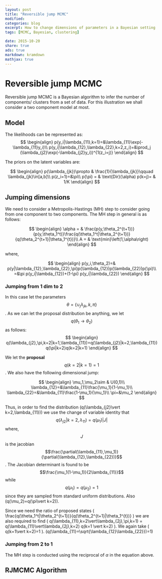 ```yaml
---
layout: post
title: "Reversible jump MCMC"
modified:
categories: blog
excerpt: How to change dimensions of parameters in a Bayesian setting
tags: [MCMC, Bayesian, clustering]

date: 2015-10-20
share: true
ads: true
markdown: kramdown
mathjax: true
---
```


# Reversible jump MCMC

Reversible jump MCMC is a Bayesian algorithm to infer the number of components/ clusters from a set of data. For this illustration we shall consider a two component model at most.

## Model
The likelihoods can be represented as:
$$
\begin{align}
p(y_i|\lambda_{11},k=1)=&\lambda_{11}\exp(-\lambda_{11}y_i)\\
p(y_i|\lambda_{12},\lambda_{22},k=2,z_i)=&\prod_j (\lambda_{j2}\exp(-\lambda_{j2}y_i))^{1(z_i=j)}
\end{align}
$$

The priors on the latent variables are:

$$
\begin{align}
p(\lambda_{jk})\propto & \frac{1}{\lambda_{jk}}\qquad \lambda_{jk}\in[a,b]\\
p(z_i=1)=&\pi\\
p(\pi) = & \text{Dir}(\alpha)
p(k=j)= & 1/K
\end{align}
$$

## Jumping dimensions
We need to consider a Metropolis-Hastings (MH) step to consider going from one component to two components. The MH step in general is as follows:

$$
\begin{align}
\alpha = & \frac{p(y,\theta_2^{t+1})}{p(y,\theta_1^t)}\frac{q(\theta_1^t|\theta_2^{t+1})}{q(\theta_2^{t+1}|\theta_1^{t})}\\
A = & \text{min}\left(1,\alpha\right)
\end{align}
$$

where,

$$
\begin{align}
p(y_i,\theta_2)=& p(y|\lambda_{12},\lambda_{22},\pi)p(\lambda_{12})p(\lambda_{22})p(\pi)\\
=&\pi p(y_i|\lambda_{12})+(1-\pi) p(y_i|\lambda_{22})
\end{align}
$$

### Jumping from 1 dim to 2
In this case let the parameters $$\theta=\{\cup_j\lambda_{jk},k,\pi\}$$ . As we can let the proposal distribution be anything, we let $$q(\theta_1\to\theta_2)$$ as follows:
$$
\begin{align}
q(\lambda_{j2},\pi,k=2|k=1,\lambda_{11})=q(\lambda_{j2}|k=2,\lambda_{11})q(\pi|k=2)q(k=2|k=1)
\end{align}
$$

We let the **proposal** $$q(k=2\vert k=1)=1$$. We also have the following dimensional jump:

$$
\begin{align}
\mu_1,\mu_2\sim & U(0,1)\\
\lambda_{12}=&\lambda_{11}\frac{\mu_1}{1-\mu_1}\\
\lambda_{22}=&\lambda_{11}\frac{1-\mu_1}{\mu_1}\\
\pi=&\mu_2
\end{align} 
$$

Thus, in order to find the distribution \(q(\lambda_{j2}\vert k=2,\lambda_{11})\) we use the change of variable identity that $$q(\lambda_{j2}\vert k=2,\lambda_{11})=q(\mu_1)\vert J\vert$$ where, $$J$$ is the jacobian $$\frac{\partial(\lambda_{11},\mu_1)}{\partial(\lambda_{12},\lambda_{22})}$$. The Jacobian determinant is found to be $$\frac{\mu_1(1-\mu_1)}{2\lambda_{11}}$$ while $$q(\mu_1)=q(\mu_2)=1$$ since they are sampled from standard uniform distributions. Also \(q(\mu_2)=q(\pi\vert k=2)\).

Since we need the ratio of proposed states \( \frac{q(\theta_1^t|\theta_2^{t+1})}{q(\theta_2^{t+1}|\theta_1^{t})} \) we are also required to find \( q(\lambda_{11},k=2\vert\lambda_{2j},\pi,k=1) = q(\lambda_{11}\vert\lambda_{2j},k=2) q(k=1 \vert k=2) \). We again take \( q(k=1\vert k=2)=1 \). \(q(\lambda_{11}=\sqrt{\lambda_{12}\lambda_{22}})=1\)
 
### Jumping from 2 to 1
The MH step is conducted using the reciprocal of $\alpha$ in the equation above.

## RJMCMC Algorithm

